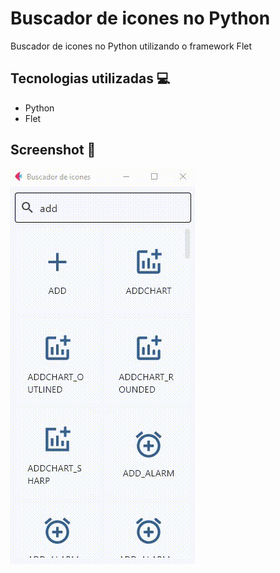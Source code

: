 # Buscador de icones no Python

Buscador de icones no Python utilizando o framework Flet

## Tecnologias utilizadas 💻

<ul>
  <li>Python</li>
  <li>Flet</li>
</ul>

## Screenshot 📸

<img src="hoje.gif">
